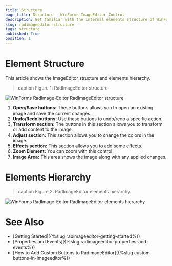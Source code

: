 ```yaml
---
title: Structure
page_title: Structure - WinForms ImageEditor Control
description: Get familiar with the internal elements structure of WinForms ImageEditor.
slug: radimageeditor-structure
tags: structure
published: True
position: 1
---
```



# Element Structure

This article shows the ImageEditor structure and elements hierarchy.

>caption Figure 1: RadImageEditor structure

![WinForms RadImage-Editor RadImageEditor structure](images/image-editor-structure002.png)

1. __Open/Save buttons:__ These buttons allows you to open an existing image and save the current changes.  
2. __Undo/Redo buttons:__ Use these buttons to undo/redo a specific action.
3. __Transform section:__ The buttons in this section allows you to transform or add content to the image. 
4. __Adjust section:__ This section allows you to change the colors in the image. 
5. __Effects section:__ This section allows you to add some effects.
6. __Zoom Element:__ You can zoom with this control.
7. __Image Area:__ This area shows the image along with any applied changes. 

# Elements Hierarchy

>caption Figure 2: RadImageEditor elements hierarchy.

![WinForms RadImage-Editor RadImageEditor elements hierarchy](images/image-editor-structure001.png)


# See Also

* [Getting Started]({%slug radimageeditor-getting-started%})
* [Properties and Events]({%slug radimageeditor-properties-and-events%})
* [How to Add Custom Buttons to RadImageEditor]({%slug custom-buttons-in-imageeditor%})
